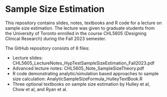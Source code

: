 # Sample Size Estimation

This repository contains slides, notes, textbooks and R code for a lecture on sample size estimation. The lecture was given to graduate students from the University of Toronto enrolled in the course CHL5605 (Designing Clinical Research) during the Fall 2023 semester.

The GitHub repository consists of 6 files:
- Lecture slides: CHL5605_LectureNotes_HypTestSampleSizeEstimation_Fall2023.pdf 
- Advanced lecture notes: CHL5605_Note_SampleSizeTheory.pdf
- R code demonstrating analytic/simulation based approaches to sample size calculation: AnalyticSampleSizeFormula_HulleyTextBook.R
- Three optional textbooks on sample size estimation by Hulley et al, Chow et al, and Ryan et al.
